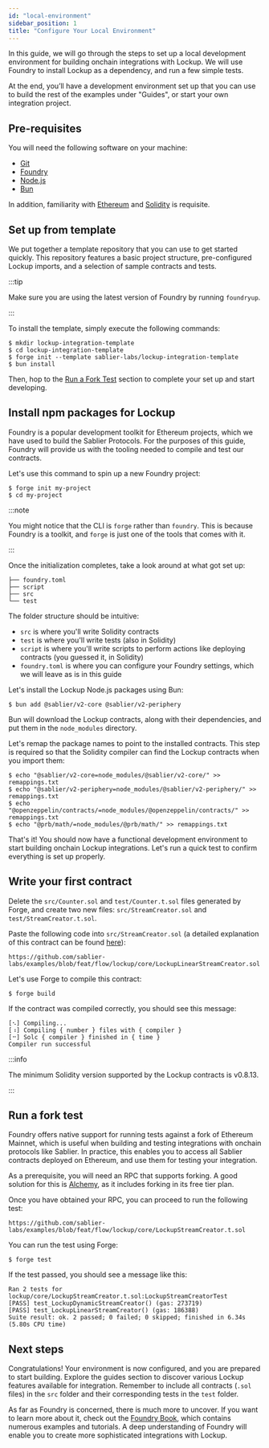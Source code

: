```yaml
---
id: "local-environment"
sidebar_position: 1
title: "Configure Your Local Environment"
---
```


In this guide, we will go through the steps to set up a local development environment for building onchain integrations
with Lockup. We will use Foundry to install Lockup as a dependency, and run a few simple tests.

At the end, you’ll have a development environment set up that you can use to build the rest of the examples under
"Guides", or start your own integration project.

## Pre-requisites

You will need the following software on your machine:

- [Git](https://git-scm.com/downloads)
- [Foundry](https://github.com/foundry-rs/foundry)
- [Node.js](https://nodejs.org/en/download)
- [Bun](https://bun.sh)

In addition, familiarity with [Ethereum](https://ethereum.org/) and [Solidity](https://soliditylang.org/) is requisite.

## Set up from template

We put together a template repository that you can use to get started quickly. This repository features a basic project
structure, pre-configured Lockup imports, and a selection of sample contracts and tests.

:::tip

Make sure you are using the latest version of Foundry by running `foundryup`.

:::

To install the template, simply execute the following commands:

```shell
$ mkdir lockup-integration-template
$ cd lockup-integration-template
$ forge init --template sablier-labs/lockup-integration-template
$ bun install
```

Then, hop to the [Run a Fork Test](/guides/lockup/examples/local-environment#run-a-fork-test) section to complete your
set up and start developing.

## Install npm packages for Lockup

Foundry is a popular development toolkit for Ethereum projects, which we have used to build the Sablier Protocols. For
the purposes of this guide, Foundry will provide us with the tooling needed to compile and test our contracts.

Let's use this command to spin up a new Foundry project:

```shell
$ forge init my-project
$ cd my-project
```

:::note

You might notice that the CLI is `forge` rather than `foundry`. This is because Foundry is a toolkit, and `forge` is
just one of the tools that comes with it.

:::

Once the initialization completes, take a look around at what got set up:

```tree
├── foundry.toml
├── script
├── src
└── test
```

The folder structure should be intuitive:

- `src` is where you'll write Solidity contracts
- `test` is where you'll write tests (also in Solidity)
- `script` is where you'll write scripts to perform actions like deploying contracts (you guessed it, in Solidity)
- `foundry.toml` is where you can configure your Foundry settings, which we will leave as is in this guide

Let's install the Lockup Node.js packages using Bun:

```shell
$ bun add @sablier/v2-core @sablier/v2-periphery
```

Bun will download the Lockup contracts, along with their dependencies, and put them in the `node_modules` directory.

Let's remap the package names to point to the installed contracts. This step is required so that the Solidity compiler
can find the Lockup contracts when you import them:

```shell
$ echo "@sablier/v2-core=node_modules/@sablier/v2-core/" >> remappings.txt
$ echo "@sablier/v2-periphery=node_modules/@sablier/v2-periphery/" >> remappings.txt
$ echo "@openzeppelin/contracts/=node_modules/@openzeppelin/contracts/" >> remappings.txt
$ echo "@prb/math/=node_modules/@prb/math/" >> remappings.txt
```

That's it! You should now have a functional development environment to start building onchain Lockup integrations. Let's
run a quick test to confirm everything is set up properly.

## Write your first contract

Delete the `src/Counter.sol` and `test/Counter.t.sol` files generated by Forge, and create two new files:
`src/StreamCreator.sol` and `test/StreamCreator.t.sol`.

Paste the following code into `src/StreamCreator.sol` (a detailed explanation of this contract can be found
[here](/guides/lockup/examples/create-stream/lockup-linear)):

```solidity reference title="Lockup Linear Stream Creator"
https://github.com/sablier-labs/examples/blob/feat/flow/lockup/core/LockupLinearStreamCreator.sol
```

Let's use Forge to compile this contract:

```shell
$ forge build
```

If the contract was compiled correctly, you should see this message:

```text
[⠢] Compiling...
[⠰] Compiling { number } files with { compiler }
[⠒] Solc { compiler } finished in { time }
Compiler run successful
```

:::info

The minimum Solidity version supported by the Lockup contracts is v0.8.13.

:::

## Run a fork test

Foundry offers native support for running tests against a fork of Ethereum Mainnet, which is useful when building and
testing integrations with onchain protocols like Sablier. In practice, this enables you to access all Sablier contracts
deployed on Ethereum, and use them for testing your integration.

As a prerequisite, you will need an RPC that supports forking. A good solution for this is
[Alchemy](https://alchemy.com/), as it includes forking in its free tier plan.

Once you have obtained your RPC, you can proceed to run the following test:

```solidity reference title="Stream Creator Test"
https://github.com/sablier-labs/examples/blob/feat/flow/lockup/core/LockupStreamCreator.t.sol
```

You can run the test using Forge:

```shell
$ forge test
```

If the test passed, you should see a message like this:

```text
Ran 2 tests for lockup/core/LockupStreamCreator.t.sol:LockupStreamCreatorTest
[PASS] test_LockupDynamicStreamCreator() (gas: 273719)
[PASS] test_LockupLinearStreamCreator() (gas: 186388)
Suite result: ok. 2 passed; 0 failed; 0 skipped; finished in 6.34s (5.80s CPU time)
```

## Next steps

Congratulations! Your environment is now configured, and you are prepared to start building. Explore the guides section
to discover various Lockup features available for integration. Remember to include all contracts (`.sol` files) in the
`src` folder and their corresponding tests in the `test` folder.

As far as Foundry is concerned, there is much more to uncover. If you want to learn more about it, check out the
[Foundry Book](https://book.getfoundry.sh/), which contains numerous examples and tutorials. A deep understanding of
Foundry will enable you to create more sophisticated integrations with Lockup.
